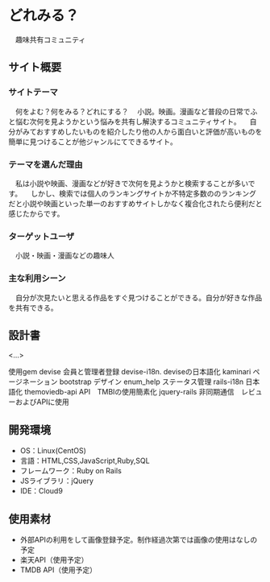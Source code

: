 # どれみる？
　趣味共有コミュニティ

## サイト概要
### サイトテーマ
　何をよむ？何をみる？どれにする？
　小説。映画。漫画など普段の日常でふと悩む次何を見ようかという悩みを共有し解決するコミュニティサイト。
　自分がみておすすめしたいものを紹介したり他の人から面白いと評価が高いものを簡単に見つけることが他ジャンルにてできるサイト。

### テーマを選んだ理由
　私は小説や映画、漫画などが好きで次何を見ようかと検索することが多いです。
　しかし、検索では個人のランキングサイトか不特定多数ののランキングだと小説や映画といった単一のおすすめサイトしかなく複合化されたら便利だと感じたからです。

### ターゲットユーザ
　小説・映画・漫画などの趣味人

### 主な利用シーン
　自分が次見たいと思える作品をすぐ見つけることができる。自分が好きな作品を共有できる。

## 設計書
<...>

使用gem
devise	        会員と管理者登録
devise-i18n.    deviseの日本語化
kaminari	      ページネーション
bootstrap	      デザイン
enum_help	          ステータス管理
rails-i18n	          日本語化
themoviedb-api	API　TMBIの使用簡素化
jquery-rails	  非同期通信　レビューおよびAPIに使用

## 開発環境
- OS：Linux(CentOS)
- 言語：HTML,CSS,JavaScript,Ruby,SQL
- フレームワーク：Ruby on Rails
- JSライブラリ：jQuery
- IDE：Cloud9

## 使用素材
- 外部APIの利用をして画像登録予定。制作経過次第では画像の使用はなしの予定
- 楽天API（使用予定）
- TMDB API（使用予定）
 